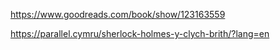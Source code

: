 https://www.goodreads.com/book/show/123163559

https://parallel.cymru/sherlock-holmes-y-clych-brith/?lang=en